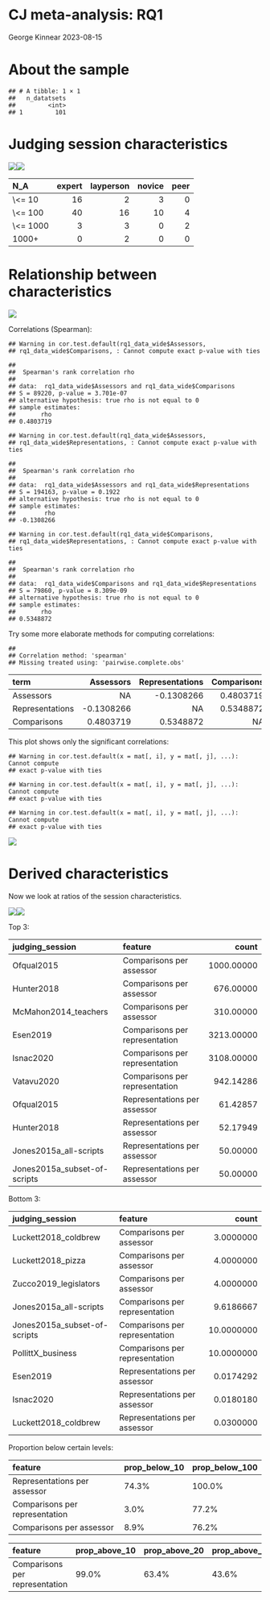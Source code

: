 CJ meta-analysis: RQ1
================
George Kinnear
2023-08-15

# About the sample

    ## # A tibble: 1 × 1
    ##   n_datatsets
    ##         <int>
    ## 1         101

# Judging session characteristics

![](figs-web/04-analysis-RQ1/counts-1.png)<!-- -->![](figs-web/04-analysis-RQ1/counts-2.png)<!-- -->

<table class="table table-striped" style="width: auto !important; margin-left: auto; margin-right: auto;">
<thead>
<tr>
<th style="text-align:left;">
N_A
</th>
<th style="text-align:right;">
expert
</th>
<th style="text-align:right;">
layperson
</th>
<th style="text-align:right;">
novice
</th>
<th style="text-align:right;">
peer
</th>
</tr>
</thead>
<tbody>
<tr>
<td style="text-align:left;">
\<= 10
</td>
<td style="text-align:right;">
16
</td>
<td style="text-align:right;">
2
</td>
<td style="text-align:right;">
3
</td>
<td style="text-align:right;">
0
</td>
</tr>
<tr>
<td style="text-align:left;">
\<= 100
</td>
<td style="text-align:right;">
40
</td>
<td style="text-align:right;">
16
</td>
<td style="text-align:right;">
10
</td>
<td style="text-align:right;">
4
</td>
</tr>
<tr>
<td style="text-align:left;">
\<= 1000
</td>
<td style="text-align:right;">
3
</td>
<td style="text-align:right;">
3
</td>
<td style="text-align:right;">
0
</td>
<td style="text-align:right;">
2
</td>
</tr>
<tr>
<td style="text-align:left;">
1000+
</td>
<td style="text-align:right;">
0
</td>
<td style="text-align:right;">
2
</td>
<td style="text-align:right;">
0
</td>
<td style="text-align:right;">
0
</td>
</tr>
</tbody>
</table>

# Relationship between characteristics

![](figs-web/04-analysis-RQ1/scatter-1.png)<!-- -->

Correlations (Spearman):

    ## Warning in cor.test.default(rq1_data_wide$Assessors,
    ## rq1_data_wide$Comparisons, : Cannot compute exact p-value with ties

    ## 
    ##  Spearman's rank correlation rho
    ## 
    ## data:  rq1_data_wide$Assessors and rq1_data_wide$Comparisons
    ## S = 89220, p-value = 3.701e-07
    ## alternative hypothesis: true rho is not equal to 0
    ## sample estimates:
    ##       rho 
    ## 0.4803719

    ## Warning in cor.test.default(rq1_data_wide$Assessors,
    ## rq1_data_wide$Representations, : Cannot compute exact p-value with ties

    ## 
    ##  Spearman's rank correlation rho
    ## 
    ## data:  rq1_data_wide$Assessors and rq1_data_wide$Representations
    ## S = 194163, p-value = 0.1922
    ## alternative hypothesis: true rho is not equal to 0
    ## sample estimates:
    ##        rho 
    ## -0.1308266

    ## Warning in cor.test.default(rq1_data_wide$Comparisons,
    ## rq1_data_wide$Representations, : Cannot compute exact p-value with ties

    ## 
    ##  Spearman's rank correlation rho
    ## 
    ## data:  rq1_data_wide$Comparisons and rq1_data_wide$Representations
    ## S = 79860, p-value = 8.309e-09
    ## alternative hypothesis: true rho is not equal to 0
    ## sample estimates:
    ##       rho 
    ## 0.5348872

Try some more elaborate methods for computing correlations:

    ## 
    ## Correlation method: 'spearman'
    ## Missing treated using: 'pairwise.complete.obs'

<table class="table table-striped" style="width: auto !important; margin-left: auto; margin-right: auto;">
<thead>
<tr>
<th style="text-align:left;">
term
</th>
<th style="text-align:right;">
Assessors
</th>
<th style="text-align:right;">
Representations
</th>
<th style="text-align:right;">
Comparisons
</th>
</tr>
</thead>
<tbody>
<tr>
<td style="text-align:left;">
Assessors
</td>
<td style="text-align:right;">
NA
</td>
<td style="text-align:right;">
-0.1308266
</td>
<td style="text-align:right;">
0.4803719
</td>
</tr>
<tr>
<td style="text-align:left;">
Representations
</td>
<td style="text-align:right;">
-0.1308266
</td>
<td style="text-align:right;">
NA
</td>
<td style="text-align:right;">
0.5348872
</td>
</tr>
<tr>
<td style="text-align:left;">
Comparisons
</td>
<td style="text-align:right;">
0.4803719
</td>
<td style="text-align:right;">
0.5348872
</td>
<td style="text-align:right;">
NA
</td>
</tr>
</tbody>
</table>

This plot shows only the significant correlations:

    ## Warning in cor.test.default(x = mat[, i], y = mat[, j], ...): Cannot compute
    ## exact p-value with ties

    ## Warning in cor.test.default(x = mat[, i], y = mat[, j], ...): Cannot compute
    ## exact p-value with ties

    ## Warning in cor.test.default(x = mat[, i], y = mat[, j], ...): Cannot compute
    ## exact p-value with ties

![](figs-web/04-analysis-RQ1/corrplot-1.png)<!-- -->

# Derived characteristics

Now we look at ratios of the session characteristics.

![](figs-web/04-analysis-RQ1/derived-counts-1.png)<!-- -->![](figs-web/04-analysis-RQ1/derived-counts-2.png)<!-- -->

Top 3:

<table class="table table-striped" style="width: auto !important; margin-left: auto; margin-right: auto;">
<thead>
<tr>
<th style="text-align:left;">
judging_session
</th>
<th style="text-align:left;">
feature
</th>
<th style="text-align:right;">
count
</th>
</tr>
</thead>
<tbody>
<tr>
<td style="text-align:left;">
Ofqual2015
</td>
<td style="text-align:left;">
Comparisons per assessor
</td>
<td style="text-align:right;">
1000.00000
</td>
</tr>
<tr>
<td style="text-align:left;">
Hunter2018
</td>
<td style="text-align:left;">
Comparisons per assessor
</td>
<td style="text-align:right;">
676.00000
</td>
</tr>
<tr>
<td style="text-align:left;">
McMahon2014_teachers
</td>
<td style="text-align:left;">
Comparisons per assessor
</td>
<td style="text-align:right;">
310.00000
</td>
</tr>
<tr>
<td style="text-align:left;">
Esen2019
</td>
<td style="text-align:left;">
Comparisons per representation
</td>
<td style="text-align:right;">
3213.00000
</td>
</tr>
<tr>
<td style="text-align:left;">
Isnac2020
</td>
<td style="text-align:left;">
Comparisons per representation
</td>
<td style="text-align:right;">
3108.00000
</td>
</tr>
<tr>
<td style="text-align:left;">
Vatavu2020
</td>
<td style="text-align:left;">
Comparisons per representation
</td>
<td style="text-align:right;">
942.14286
</td>
</tr>
<tr>
<td style="text-align:left;">
Ofqual2015
</td>
<td style="text-align:left;">
Representations per assessor
</td>
<td style="text-align:right;">
61.42857
</td>
</tr>
<tr>
<td style="text-align:left;">
Hunter2018
</td>
<td style="text-align:left;">
Representations per assessor
</td>
<td style="text-align:right;">
52.17949
</td>
</tr>
<tr>
<td style="text-align:left;">
Jones2015a_all-scripts
</td>
<td style="text-align:left;">
Representations per assessor
</td>
<td style="text-align:right;">
50.00000
</td>
</tr>
<tr>
<td style="text-align:left;">
Jones2015a_subset-of-scripts
</td>
<td style="text-align:left;">
Representations per assessor
</td>
<td style="text-align:right;">
50.00000
</td>
</tr>
</tbody>
</table>

Bottom 3:

<table class="table table-striped" style="width: auto !important; margin-left: auto; margin-right: auto;">
<thead>
<tr>
<th style="text-align:left;">
judging_session
</th>
<th style="text-align:left;">
feature
</th>
<th style="text-align:right;">
count
</th>
</tr>
</thead>
<tbody>
<tr>
<td style="text-align:left;">
Luckett2018_coldbrew
</td>
<td style="text-align:left;">
Comparisons per assessor
</td>
<td style="text-align:right;">
3.0000000
</td>
</tr>
<tr>
<td style="text-align:left;">
Luckett2018_pizza
</td>
<td style="text-align:left;">
Comparisons per assessor
</td>
<td style="text-align:right;">
4.0000000
</td>
</tr>
<tr>
<td style="text-align:left;">
Zucco2019_legislators
</td>
<td style="text-align:left;">
Comparisons per assessor
</td>
<td style="text-align:right;">
4.0000000
</td>
</tr>
<tr>
<td style="text-align:left;">
Jones2015a_all-scripts
</td>
<td style="text-align:left;">
Comparisons per representation
</td>
<td style="text-align:right;">
9.6186667
</td>
</tr>
<tr>
<td style="text-align:left;">
Jones2015a_subset-of-scripts
</td>
<td style="text-align:left;">
Comparisons per representation
</td>
<td style="text-align:right;">
10.0000000
</td>
</tr>
<tr>
<td style="text-align:left;">
PollittX_business
</td>
<td style="text-align:left;">
Comparisons per representation
</td>
<td style="text-align:right;">
10.0000000
</td>
</tr>
<tr>
<td style="text-align:left;">
Esen2019
</td>
<td style="text-align:left;">
Representations per assessor
</td>
<td style="text-align:right;">
0.0174292
</td>
</tr>
<tr>
<td style="text-align:left;">
Isnac2020
</td>
<td style="text-align:left;">
Representations per assessor
</td>
<td style="text-align:right;">
0.0180180
</td>
</tr>
<tr>
<td style="text-align:left;">
Luckett2018_coldbrew
</td>
<td style="text-align:left;">
Representations per assessor
</td>
<td style="text-align:right;">
0.0300000
</td>
</tr>
</tbody>
</table>

Proportion below certain levels:

<table class="table table-striped" style="width: auto !important; margin-left: auto; margin-right: auto;">
<thead>
<tr>
<th style="text-align:left;">
feature
</th>
<th style="text-align:left;">
prop_below_10
</th>
<th style="text-align:left;">
prop_below_100
</th>
</tr>
</thead>
<tbody>
<tr>
<td style="text-align:left;">
Representations per assessor
</td>
<td style="text-align:left;">
74.3%
</td>
<td style="text-align:left;">
100.0%
</td>
</tr>
<tr>
<td style="text-align:left;">
Comparisons per representation
</td>
<td style="text-align:left;">
3.0%
</td>
<td style="text-align:left;">
77.2%
</td>
</tr>
<tr>
<td style="text-align:left;">
Comparisons per assessor
</td>
<td style="text-align:left;">
8.9%
</td>
<td style="text-align:left;">
76.2%
</td>
</tr>
</tbody>
</table>
<table class="table table-striped" style="width: auto !important; margin-left: auto; margin-right: auto;">
<thead>
<tr>
<th style="text-align:left;">
feature
</th>
<th style="text-align:left;">
prop_above_10
</th>
<th style="text-align:left;">
prop_above_20
</th>
<th style="text-align:left;">
prop_above_37
</th>
</tr>
</thead>
<tbody>
<tr>
<td style="text-align:left;">
Comparisons per representation
</td>
<td style="text-align:left;">
99.0%
</td>
<td style="text-align:left;">
63.4%
</td>
<td style="text-align:left;">
43.6%
</td>
</tr>
</tbody>
</table>
